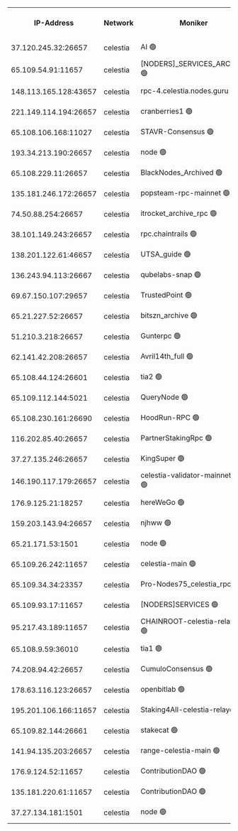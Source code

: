 


<table><tr><th>IP-Address</th><th>Network</th><th>Moniker</th><th>Latest Block Height</th><th>Earliest Block Height</th><th>Catching Up</th><th>Tx Index</th><th>Voting Power</th><th>Scan Time</th></tr><tr><td>37.120.245.32:26657</td><td>celestia</td><td>AI 🟢</td><td>2439105</td><td>1</td><td>False</td><td>off</td><td>0</td><td>2024-09-27T18:04:06.829663586UTC</td></tr><tr><td>65.109.54.91:11657</td><td>celestia</td><td>[NODERS]_SERVICES_ARCHIVE 🟢</td><td>2439109</td><td>1</td><td>False</td><td>on</td><td>0</td><td>2024-09-27T18:04:51.784173881UTC</td></tr><tr><td>148.113.165.128:43657</td><td>celestia</td><td>rpc-4.celestia.nodes.guru 🟢</td><td>2439114</td><td>1</td><td>False</td><td>on</td><td>0</td><td>2024-09-27T18:05:53.963375963UTC</td></tr><tr><td>221.149.114.194:26657</td><td>celestia</td><td>cranberries1 🟢</td><td>2439115</td><td>1</td><td>False</td><td>on</td><td>0</td><td>2024-09-27T18:06:07.744394077UTC</td></tr><tr><td>65.108.106.168:11027</td><td>celestia</td><td>STAVR-Consensus 🟢</td><td>2439115</td><td>1</td><td>False</td><td>on</td><td>0</td><td>2024-09-27T18:06:12.291760691UTC</td></tr><tr><td>193.34.213.190:26657</td><td>celestia</td><td>node 🟢</td><td>2439116</td><td>1</td><td>False</td><td>on</td><td>0</td><td>2024-09-27T18:06:15.714252861UTC</td></tr><tr><td>65.108.229.11:26657</td><td>celestia</td><td>BlackNodes_Archived 🟢</td><td>2439120</td><td>1</td><td>False</td><td>off</td><td>0</td><td>2024-09-27T18:07:00.969309508UTC</td></tr><tr><td>135.181.246.172:26657</td><td>celestia</td><td>popsteam-rpc-mainnet 🟢</td><td>2439122</td><td>1</td><td>False</td><td>on</td><td>0</td><td>2024-09-27T18:07:26.761023227UTC</td></tr><tr><td>74.50.88.254:26657</td><td>celestia</td><td>itrocket_archive_rpc 🟢</td><td>2439123</td><td>1</td><td>False</td><td>on</td><td>0</td><td>2024-09-27T18:07:40.067486311UTC</td></tr><tr><td>38.101.149.243:26657</td><td>celestia</td><td>rpc.chaintrails 🟢</td><td>2439123</td><td>1</td><td>False</td><td>on</td><td>0</td><td>2024-09-27T18:07:41.153902527UTC</td></tr><tr><td>138.201.122.61:46657</td><td>celestia</td><td>UTSA_guide 🟢</td><td>2439127</td><td>1</td><td>False</td><td>on</td><td>0</td><td>2024-09-27T18:08:20.674854337UTC</td></tr><tr><td>136.243.94.113:26667</td><td>celestia</td><td>qubelabs-snap 🟢</td><td>2439130</td><td>1</td><td>False</td><td>on</td><td>0</td><td>2024-09-27T18:08:54.548365019UTC</td></tr><tr><td>69.67.150.107:29657</td><td>celestia</td><td>TrustedPoint 🟢</td><td>2439131</td><td>1</td><td>False</td><td>on</td><td>0</td><td>2024-09-27T18:09:07.642209331UTC</td></tr><tr><td>65.21.227.52:26657</td><td>celestia</td><td>bitszn_archive 🟢</td><td>2439135</td><td>1</td><td>False</td><td>on</td><td>0</td><td>2024-09-27T18:09:56.074329407UTC</td></tr><tr><td>51.210.3.218:26657</td><td>celestia</td><td>Gunterpc 🟢</td><td>2434073</td><td>1</td><td>False</td><td>on</td><td>0</td><td>2024-09-27T18:10:44.269869766UTC</td></tr><tr><td>62.141.42.208:26657</td><td>celestia</td><td>Avril14th_full 🟢</td><td>2439141</td><td>1</td><td>False</td><td>on</td><td>0</td><td>2024-09-27T18:11:09.798727336UTC</td></tr><tr><td>65.108.44.124:26601</td><td>celestia</td><td>tia2 🟢</td><td>2371494</td><td>339581</td><td>False</td><td>on</td><td>0</td><td>2024-09-27T18:04:24.561972290UTC</td></tr><tr><td>65.109.112.144:5021</td><td>celestia</td><td>QueryNode 🟢</td><td>2371494</td><td>1406226</td><td>False</td><td>off</td><td>0</td><td>2024-09-27T18:08:33.374701941UTC</td></tr><tr><td>65.108.230.161:26690</td><td>celestia</td><td>HoodRun-RPC 🟢</td><td>2371494</td><td>1537165</td><td>False</td><td>off</td><td>0</td><td>2024-09-27T18:10:39.119849344UTC</td></tr><tr><td>116.202.85.40:26657</td><td>celestia</td><td>PartnerStakingRpc 🟢</td><td>2371494</td><td>1588231</td><td>False</td><td>on</td><td>0</td><td>2024-09-27T18:04:24.885959452UTC</td></tr><tr><td>37.27.135.246:26657</td><td>celestia</td><td>KingSuper 🟢</td><td>2371494</td><td>1814358</td><td>False</td><td>off</td><td>0</td><td>2024-09-27T18:05:18.230389190UTC</td></tr><tr><td>146.190.117.179:26657</td><td>celestia</td><td>celestia-validator-mainnet-0 🟢</td><td>2371494</td><td>2086105</td><td>False</td><td>off</td><td>0</td><td>2024-09-27T18:10:05.189591996UTC</td></tr><tr><td>176.9.125.21:18257</td><td>celestia</td><td>hereWeGo 🟢</td><td>2371494</td><td>2143001</td><td>False</td><td>on</td><td>0</td><td>2024-09-27T18:10:54.995047359UTC</td></tr><tr><td>159.203.143.94:26657</td><td>celestia</td><td>njhww 🟢</td><td>2439116</td><td>2318155</td><td>False</td><td>off</td><td>0</td><td>2024-09-27T18:06:18.441263258UTC</td></tr><tr><td>65.21.171.53:1501</td><td>celestia</td><td>node 🟢</td><td>2439105</td><td>2327478</td><td>False</td><td>on</td><td>0</td><td>2024-09-27T18:04:09.336676885UTC</td></tr><tr><td>65.109.26.242:11657</td><td>celestia</td><td>celestia-main 🟢</td><td>2439128</td><td>2362846</td><td>False</td><td>on</td><td>0</td><td>2024-09-27T18:08:37.878429635UTC</td></tr><tr><td>65.109.34.34:23357</td><td>celestia</td><td>Pro-Nodes75_celestia_rpc 🟢</td><td>2439122</td><td>2370181</td><td>False</td><td>on</td><td>0</td><td>2024-09-27T18:07:26.315254189UTC</td></tr><tr><td>65.109.93.17:11657</td><td>celestia</td><td>[NODERS]SERVICES 🟢</td><td>2439125</td><td>2371581</td><td>False</td><td>on</td><td>0</td><td>2024-09-27T18:08:03.798190577UTC</td></tr><tr><td>95.217.43.189:11657</td><td>celestia</td><td>CHAINROOT-celestia-relayer 🟢</td><td>2439106</td><td>2372045</td><td>False</td><td>on</td><td>0</td><td>2024-09-27T18:04:17.976596911UTC</td></tr><tr><td>65.108.9.59:36010</td><td>celestia</td><td>tia1 🟢</td><td>2439110</td><td>2372045</td><td>False</td><td>on</td><td>0</td><td>2024-09-27T18:05:00.595803487UTC</td></tr><tr><td>74.208.94.42:26657</td><td>celestia</td><td>CumuloConsensus 🟢</td><td>2439116</td><td>2384001</td><td>False</td><td>on</td><td>0</td><td>2024-09-27T18:06:13.135089533UTC</td></tr><tr><td>178.63.116.123:26657</td><td>celestia</td><td>openbitlab 🟢</td><td>2439108</td><td>2398962</td><td>False</td><td>on</td><td>0</td><td>2024-09-27T18:04:45.089877643UTC</td></tr><tr><td>195.201.106.166:11657</td><td>celestia</td><td>Staking4All-celestia-relayer 🟢</td><td>2439142</td><td>2399575</td><td>False</td><td>off</td><td>0</td><td>2024-09-27T18:11:22.901349069UTC</td></tr><tr><td>65.109.82.144:26661</td><td>celestia</td><td>stakecat 🟢</td><td>2439125</td><td>2406001</td><td>False</td><td>on</td><td>0</td><td>2024-09-27T18:08:02.507323576UTC</td></tr><tr><td>141.94.135.203:26657</td><td>celestia</td><td>range-celestia-main 🟢</td><td>2439107</td><td>2415501</td><td>False</td><td>on</td><td>0</td><td>2024-09-27T18:04:30.272584081UTC</td></tr><tr><td>176.9.124.52:11657</td><td>celestia</td><td>ContributionDAO 🟢</td><td>2439135</td><td>2419178</td><td>False</td><td>on</td><td>0</td><td>2024-09-27T18:09:55.606700449UTC</td></tr><tr><td>135.181.220.61:11657</td><td>celestia</td><td>ContributionDAO 🟢</td><td>2439120</td><td>2433874</td><td>False</td><td>off</td><td>0</td><td>2024-09-27T18:07:00.606038393UTC</td></tr><tr><td>37.27.134.181:1501</td><td>celestia</td><td>node 🟢</td><td>2439117</td><td>2439043</td><td>False</td><td>off</td><td>0</td><td>2024-09-27T18:06:29.366875653UTC</td></tr></table>